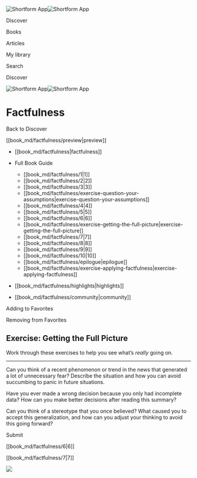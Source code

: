 ![Shortform App](/img/logo.36a2399e.svg)![Shortform App](/img/logo-dark.70c1b072.svg)

Discover

Books

Articles

My library

Search

Discover

![Shortform App](/img/logo.36a2399e.svg)![Shortform App](/img/logo-dark.70c1b072.svg)

# Factfulness

Back to Discover

[[book_md/factfulness/preview|preview]]

  * [[book_md/factfulness|factfulness]]
  * Full Book Guide

    * [[book_md/factfulness/1|1]]
    * [[book_md/factfulness/2|2]]
    * [[book_md/factfulness/3|3]]
    * [[book_md/factfulness/exercise-question-your-assumptions|exercise-question-your-assumptions]]
    * [[book_md/factfulness/4|4]]
    * [[book_md/factfulness/5|5]]
    * [[book_md/factfulness/6|6]]
    * [[book_md/factfulness/exercise-getting-the-full-picture|exercise-getting-the-full-picture]]
    * [[book_md/factfulness/7|7]]
    * [[book_md/factfulness/8|8]]
    * [[book_md/factfulness/9|9]]
    * [[book_md/factfulness/10|10]]
    * [[book_md/factfulness/epilogue|epilogue]]
    * [[book_md/factfulness/exercise-applying-factfulness|exercise-applying-factfulness]]
  * [[book_md/factfulness/highlights|highlights]]
  * [[book_md/factfulness/community|community]]



Adding to Favorites 

Removing from Favorites 

## Exercise: Getting the Full Picture

Work through these exercises to help you see what’s _really_ going on.

* * *

Can you think of a recent phenomenon or trend in the news that generated a lot of unnecessary fear? Describe the situation and how you can avoid succumbing to panic in future situations.

Have you ever made a wrong decision because you only had incomplete data? How can you make better decisions after reading this summary?

Can you think of a stereotype that you once believed? What caused you to accept this generalization, and how can you adjust your thinking to avoid this going forward?

Submit 

[[book_md/factfulness/6|6]]

[[book_md/factfulness/7|7]]

![](https://bat.bing.com/action/0?ti=56018282&Ver=2&mid=58f15514-0e2d-4067-a834-173df6b3a3a0&sid=49fff5b0636c11eeb9c611038afc8668&vid=4a005010636c11ee80c703d4c4a7acd5&vids=0&msclkid=N&pi=0&lg=en-US&sw=800&sh=600&sc=24&nwd=1&tl=Shortform%20%7C%20Book&p=https%3A%2F%2Fwww.shortform.com%2Fapp%2Fbook%2Ffactfulness%2Fexercise-getting-the-full-picture&r=&lt=318&evt=pageLoad&sv=1&rn=257499)
